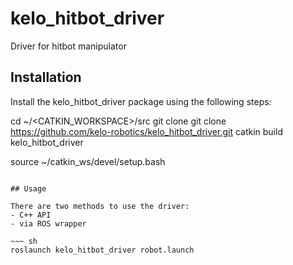 # kelo_hitbot_driver

Driver for hitbot manipulator

## Installation

Install the kelo_hitbot_driver package using the following steps:

cd ~/<CATKIN_WORKSPACE>/src
git clone 
git clone https://github.com/kelo-robotics/kelo_hitbot_driver.git
catkin build kelo_hitbot_driver

source ~/catkin_ws/devel/setup.bash
~~~

## Usage

There are two methods to use the driver:
- C++ API
- via ROS wrapper

~~~ sh
roslaunch kelo_hitbot_driver robot.launch
~~~




